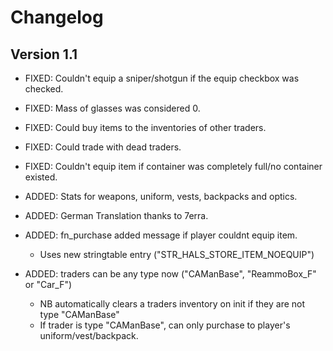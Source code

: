 # Changelog

## Version 1.1
* FIXED: Couldn't equip a sniper/shotgun if the equip checkbox was checked.
* FIXED: Mass of glasses was considered 0.
* FIXED: Could buy items to the inventories of other traders.
* FIXED: Could trade with dead traders.
* FIXED: Couldn't equip item if container was completely full/no container existed.

* ADDED: Stats for weapons, uniform, vests, backpacks and optics.
* ADDED: German Translation thanks to 7erra.
* ADDED: fn_purchase added message if player couldnt equip item.
  * Uses new stringtable entry ("STR_HALS_STORE_ITEM_NOEQUIP")

* ADDED: traders can be any type now ("CAManBase", "ReammoBox_F" or "Car_F")
  * NB automatically clears a traders inventory on init if they are not type "CAManBase"
  * If trader is type "CAManBase", can only purchase to player's uniform/vest/backpack.

